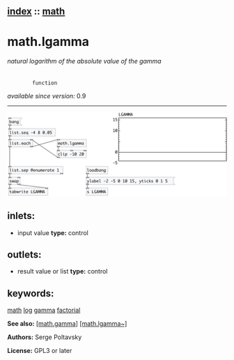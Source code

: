[index](index.html) :: [math](category_math.html)
---

# math.lgamma

###### natural logarithm of the absolute value of the gamma
            function

*available since version:* 0.9

---




[![example](../examples/img/math.lgamma.jpg)](../examples/pd/math.lgamma.pd)









## inlets:

* input value 
__type:__ control<br>



## outlets:

* result value or list
__type:__ control<br>



## keywords:

[math](keywords/math.html)
[log](keywords/log.html)
[gamma](keywords/gamma.html)
[factorial](keywords/factorial.html)



**See also:**
[\[math.gamma\]](math.gamma.html)
[\[math.lgamma~\]](math.lgamma~.html)




**Authors:** Serge Poltavsky




**License:** GPL3 or later






